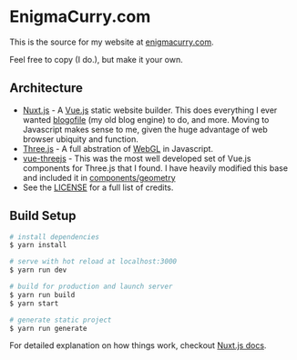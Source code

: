 # EnigmaCurry.com

This is the source for my website at [enigmacurry.com](https://www.enigmacurry.com).

Feel free to copy (I do.), but make it your own.

## Architecture

 * [Nuxt.js](https://nuxtjs.org/) - A [Vue.js](https://vuejs.org/) static
   website builder. This does everything I ever wanted
   [blogofile](https://github.com/enigmacurry/blogofile) (my old blog engine) to
   do, and more. Moving to Javascript makes sense to me, given the huge
   advantage of web browser ubiquity and function.
 * [Three.js](https://threejs.org/) - A full abstration of
   [WebGL](https://en.wikipedia.org/wiki/WebGL) in Javascript.
 * [vue-threejs](https://github.com/fritx/vue-threejs) - This was the most well
   developed set of Vue.js components for Three.js that I found. I have heavily
   modified this base and included it in
   [components/geometry](components/geometry)
 * See the [LICENSE](LICENSE) for a full list of credits.

## Build Setup

``` bash
# install dependencies
$ yarn install

# serve with hot reload at localhost:3000
$ yarn run dev

# build for production and launch server
$ yarn run build
$ yarn start

# generate static project
$ yarn run generate
```



For detailed explanation on how things work, checkout [Nuxt.js docs](https://nuxtjs.org).
